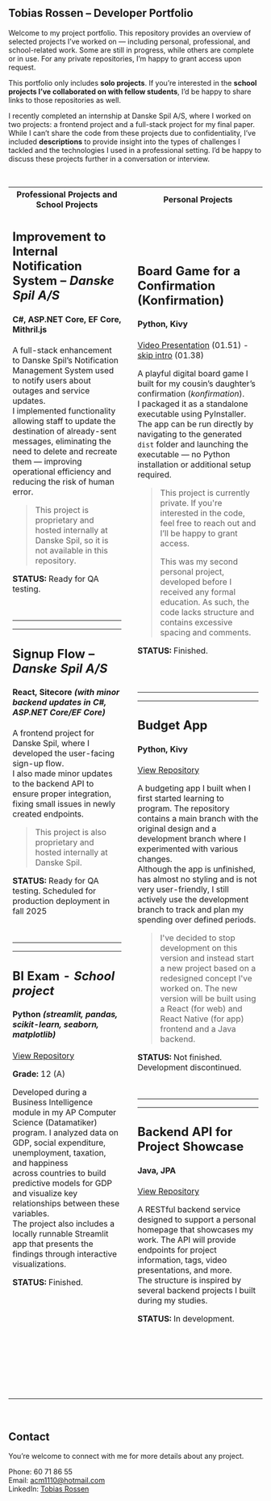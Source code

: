 ## Tobias Rossen – Developer Portfolio

Welcome to my project portfolio. This repository provides an overview of selected projects I’ve worked on — including personal, professional, and school-related work. Some are still in progress, while others are complete or in use. For any private repositories, I’m happy to grant access upon request.  

This portfolio only includes **solo projects**. If you’re interested in the **school projects I’ve collaborated on with fellow students**, I’d be happy to share links to those repositories as well.

I recently completed an internship at Danske Spil A/S, where I worked on two projects: a frontend project and a full-stack project for my final paper. While I can’t share the code from these projects due to confidentiality, I’ve included **descriptions** to provide insight into the types of challenges I tackled and the technologies I used in a professional setting. I’d be happy to discuss these projects further in a conversation or interview.



<br>

<table>
  <tr>
    <th>Professional Projects and School Projects</th>
    <th> <br><br> </th>
    <th>Personal Projects</th>
  </tr>
  <tr>
    <td>

## Improvement to Internal Notification System – *Danske Spil A/S*  
#### C#, ASP.NET Core, EF Core, Mithril.js

A full-stack enhancement to Danske Spil’s Notification Management System used to notify users about outages and service updates.  
I implemented functionality allowing staff to update the destination of already-sent messages, eliminating the need to delete and recreate them 
— improving operational efficiency and reducing the risk of human error.  

> This project is proprietary and hosted internally at Danske Spil,
> so it is not available in this repository.  

  **STATUS:** Ready for QA testing.

<br>

---
---

## Signup Flow – *Danske Spil A/S*  
#### React, Sitecore *(with minor backend updates in C#, ASP.NET Core/EF Core)*  
 
A frontend project for Danske Spil, where I developed the user-facing sign-up flow.  
I also made minor updates to the backend API to ensure proper integration, fixing small issues in newly created endpoints.  

> This project is also proprietary and hosted internally at Danske Spil.  

  **STATUS:** Ready for QA testing. Scheduled for production deployment in fall 2025

<br>

---
---

## BI Exam - *School project*  
#### Python *(streamlit, pandas, scikit-learn, seaborn, matplotlib)*

[View Repository](https://github.com/TRossen89/BI_Exam) 

**Grade:** 12 (A)  

Developed during a Business Intelligence module in my AP Computer Science (Datamatiker) program. I analyzed data on GDP, social expenditure, unemployment, taxation, and happiness  
across countries to build predictive models for GDP and visualize key relationships between these variables.  
The project also includes a locally runnable Streamlit app that presents the findings through interactive visualizations.

  **STATUS:** Finished.

<br>
<br>
<br>
<br>
<br>
<br>
<br>
<br>
<br>
<br>




</td>
<td>
</td>
<td>

## Board Game for a Confirmation (Konfirmation) 
#### Python, Kivy

[Video Presentation](https://youtu.be/NS8SA8iop-M) (01.51) - [skip intro](https://youtu.be/NS8SA8iop-M&t=13s) (01.38) 

A playful digital board game I built for my cousin’s daughter’s confirmation (*konfirmation*).  
I packaged it as a standalone executable using PyInstaller. The app can be run directly by navigating to the generated `dist` folder and launching the executable — no Python installation or additional setup required.  
  

> This project is currently private. If you're interested in the code, feel
> free to reach out and I’ll be happy to grant access.
>
> This was my second personal project, developed before I received any formal education. As such, the code lacks structure and contains excessive spacing and comments.

  **STATUS:** Finished.

<br>
<br>

---
---

## Budget App  
#### Python, Kivy

[View Repository](https://github.com/TRossen89/the-budget-app-proto-type)

<!-- [Video Presentation](https://youtu.be/kqpEPYm2BvE) (02.28) - [skip intro](https://youtu.be/kqpEPYm2BvE&t=22s) (02.06) -->

A budgeting app I built when I first started learning to program. 
The repository contains a main branch with the original design and a development branch where I experimented with various changes.   
Although the app is unfinished, has almost no styling and is not very user-friendly, I still actively use the development branch to track and plan my spending over defined periods.  
  
> I've decided to stop development on this version and instead start a new
> project based on a redesigned concept I've worked on. The new version
> will be built using a React (for web) and React Native (for app) frontend
> and a Java backend.  

  **STATUS:** Not finished. Development discontinued. 

<br>

---
---

## Backend API for Project Showcase
#### Java, JPA  
[View Repository](https://github.com/TRossen89/tobias-rossen-backend)

A RESTful backend service designed to support a personal homepage that showcases my work. The API will provide endpoints for project information, tags, video presentations, and more.  
The structure is inspired by several backend projects I built during my studies.

  **STATUS:** In development.  

<br>
<br>
<br>

</td>
</tr>
</table>

<br>


## Contact

You’re welcome to connect with me for more details about any project.  
  
Phone: 60 71 86 55  
Email: acm1110@hotmail.com  
LinkedIn: [Tobias Rossen](https://linkedin.com/in/tobias-rossen-a3620668)
